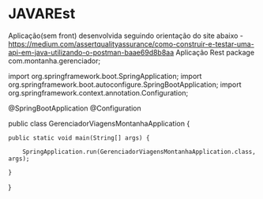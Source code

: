 # JAVAREst
Aplicação(sem front) desenvolvida seguindo orientação do site abaixo  -  
https://medium.com/assertqualityassurance/como-construir-e-testar-uma-api-em-java-utilizando-o-postman-baae69d8b8aa
Aplicação Rest
package com.montanha.gerenciador;

import org.springframework.boot.SpringApplication;
import org.springframework.boot.autoconfigure.SpringBootApplication;
import org.springframework.context.annotation.Configuration;

@SpringBootApplication
@Configuration


public class GerenciadorViagensMontanhaApplication {

	public static void main(String[] args) {
	
		SpringApplication.run(GerenciadorViagensMontanhaApplication.class, args);

	}

}
